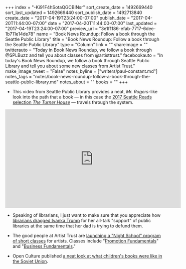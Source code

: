 +++
index = "-Ki91F4hSotaQGCBINsr"
sort_create_date = 1492669440
sort_last_updated = 1492669440
sort_publish_date = 1492713840
create_date = "2017-04-19T23:24:00-07:00"
publish_date = "2017-04-20T11:44:00-07:00"
date = "2017-04-20T11:44:00-07:00"
last_updated = "2017-04-19T23:24:00-07:00"
preview_url = "3e1f1186-efab-7717-6dee-1b711e14de78"
name = "Book News Roundup: Follow a book through the Seattle Public Library"
title = "Book News Roundup: Follow a book through the Seattle Public Library"
type = "Column"
link = ""
shareimage = ""
twitterauto = "Today in Book News Roundup, we follow a book through @SPLBuzz and tell you about classes from @artisttrust."
facebookauto = "In today's Book News Roundup, we follow a book through Seattle Public Library and tell you about some new classes from Artist Trust."
make_image_tweet = "False"
notes_byline = ["writers/paul-constant.md"]
notes_tags = "notes/book-news-roundup-follow-a-book-through-the-seattle-public-library.md"
notes_about = ""
books = ""
+++
* This video from Seattle Public Library provides a neat, *Mr. Rogers*-like look into the path that a book — in this case the [2017 Seattle Reads selection *The Turner House*](http://www.seattlereviewofbooks.com/notes/2017/01/09/talking-with-librarian-andrea-gough-about-why-the-turner-house-is-the-book-all-seattle-should-read-in-2017/) — travels through the system.

<iframe width="560" height="315" src="https://www.youtube.com/embed/19StzUQWxuE?rel=0" frameborder="0" allowfullscreen></iframe>

* Speaking of librarians, I just want to make sure that you appreciate how [librarians dragged Ivanka Trump](https://consumerist.com/2017/04/14/librarians-to-ivanka-trump-if-you-support-libraries-why-is-your-dad-trying-to-defund-them/) for her all-talk "support" of public libraries at the same time that her dad is trying to defund them.

* The good people at Artist Trust are [launching a "Night School" program of short classes](http://artisttrust.org/index.php/news/blogpost/art_business_night_school_is_open_for_registration) for artists. Classes include "[Promotion Fundamentals](http://www.brownpapertickets.com/event/2922148)" and "[Business Fundamentals](http://www.brownpapertickets.com/event/2922190)."

* Open Culture published [a neat look at what children's books were like in the Soviet Union](http://www.openculture.com/2017/04/read-vladimir-mayakovskys-childrens-book-whom-should-i-be.html).